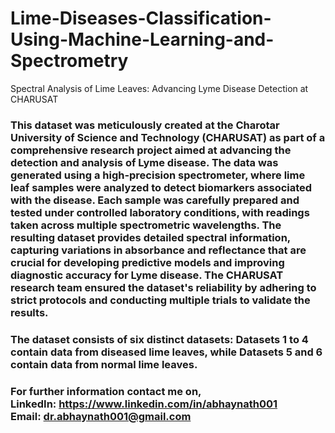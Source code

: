 # Lime-Diseases-Classification-Using-Machine-Learning-and-Spectrometry
Spectral Analysis of Lime Leaves: Advancing Lyme Disease Detection at CHARUSAT

<h3>
This dataset was meticulously created at the Charotar University of Science and Technology (CHARUSAT) as part of a comprehensive research project aimed at advancing the detection and analysis of Lyme disease. The data was generated using a high-precision spectrometer, where lime leaf samples were analyzed to detect biomarkers associated with the disease. Each sample was carefully prepared and tested under controlled laboratory conditions, with readings taken across multiple spectrometric wavelengths. The resulting dataset provides detailed spectral information, capturing variations in absorbance and reflectance that are crucial for developing predictive models and improving diagnostic accuracy for Lyme disease. The CHARUSAT research team ensured the dataset's reliability by adhering to strict protocols and conducting multiple trials to validate the results.
</h3>
<h3>
The dataset consists of six distinct datasets: Datasets 1 to 4 contain data from diseased lime leaves, while Datasets 5 and 6 contain data from normal lime leaves.
</h3>
<h3>
For further information contact me on, <br> LinkedIn: <a href="https://www.linkedin.com/in/abhaynath001">https://www.linkedin.com/in/abhaynath001</a> <br> Email: <a href="mailto:dr.abhaynath001@gmail.com">dr.abhaynath001@gmail.com</a>
</h3>
